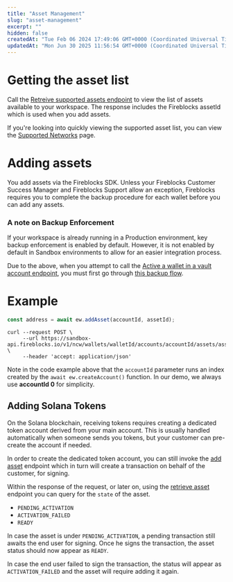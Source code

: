 ```yaml
---
title: "Asset Management"
slug: "asset-management"
excerpt: ""
hidden: false
createdAt: "Tue Feb 06 2024 17:49:06 GMT+0000 (Coordinated Universal Time)"
updatedAt: "Mon Jun 30 2025 11:56:54 GMT+0000 (Coordinated Universal Time)"
---
```

# Getting the asset list

Call the [Retreive supported assets endpoint](https://developers.fireblocks.com/reference/getsupportedassets) to view the list of assets available to your workspace. The response includes the Fireblocks assetId which is used when you add assets.

If you're looking into quickly viewing the supported asset list, you can view the [Supported Networks](doc:supported-networks) page.

# Adding assets

You add assets via the Fireblocks SDK. Unless your Fireblocks Customer Success Manager and Fireblocks Support allow an exception, Fireblocks requires you to complete the backup procedure for each wallet before you can add any assets.

### A note on Backup Enforcement

If your workspace is already running in a Production environment, key backup enforcement is enabled by default. However, it is not enabled by default in Sandbox environments to allow for an easier integration process.

Due to the above, when you attempt to call the [Active a wallet in a vault account endpoint](https://developers.fireblocks.com/reference/post_vault-accounts-vaultaccountid-assetid-activate), you must first go through [this backup flow](https://ncw-developers.fireblocks.com/docs/backup-recovery-1#backup-procedure). 

# Example

```javascript JavaScript
const address = await ew.addAsset(accountId, assetId);
```
```curl Curl
curl --request POST \
     --url https://sandbox-api.fireblocks.io/v1/ncw/wallets/walletId/accounts/accountId/assets/assetId \
     --header 'accept: application/json'
```

Note in the code example above that the `accountId` parameter runs an index created by the `await ew.createAccount()` function. In our demo, we always use **accountId 0** for simplicity.

## Adding Solana Tokens

On the Solana blockchain, receiving tokens requires creating a dedicated token account derived from your main account. This is usually handled automatically when someone sends you tokens, but your customer can pre-create the account if needed. 

In order to create the dedicated token account, you can still invoke the [add asset](https://developers.fireblocks.com/reference/addasset) endpoint which in turn will create a transaction on behalf of the customer, for signing. 

Within the response of the request, or later on, using the [retrieve asset](https://developers.fireblocks.com/reference/getasset) endpoint you can query for the `state` of the asset.

- `PENDING_ACTIVATION`
- `ACTIVATION_FAILED`
- `READY`

In case the asset is under `PENDING_ACTIVATION`, a pending transaction still awaits the end user for signing. Once he signs the transaction, the asset status should now appear as `READY`.

In case the end user failed to sign the transaction, the status will appear as `ACTIVATION_FAILED` and the asset will require adding it again.
